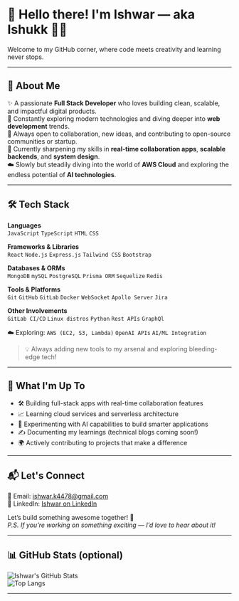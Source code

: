 # 👋 Hello there! I'm Ishwar — aka **Ishukk** 🧑‍💻

Welcome to my GitHub corner, where code meets creativity and learning never stops.

---

## 🚀 About Me

✨ A passionate **Full Stack Developer** who loves building clean, scalable, and impactful digital products.  
🧠 Constantly exploring modern technologies and diving deeper into **web development** trends.  
🤝 Always open to collaboration, new ideas, and contributing to open-source communities or startup.  
🌱 Currently sharpening my skills in **real-time collaboration apps**, **scalable backends**, and **system design**.  
☁️ Slowly but steadily diving into the world of **AWS Cloud** and exploring the endless potential of **AI technologies**.

---

## 🛠️ Tech Stack

**Languages**  
`JavaScript` `TypeScript` `HTML` `CSS`

**Frameworks & Libraries**  
`React` `Node.js` `Express.js` `Tailwind CSS` `Bootstrap`

**Databases & ORMs**  
`MongoDB` `mySQL` `PostgreSQL` `Prisma ORM` `Sequelize` `Redis` 

**Tools & Platforms**  
`Git` `GitHub` `GitLab` `Docker` `WebSocket` `Apollo Server` `Jira`  

**Other Involvements**  
  `GitLab CI/CD` `Linux distros` `Python` `Rest APIs` `GraphQl`  

☁️ Exploring: `AWS (EC2, S3, Lambda)` `OpenAI APIs` `AI/ML Integration`

> 💡 Always adding new tools to my arsenal and exploring bleeding-edge tech!

---

## 🌟 What I'm Up To

- 🛠 Building full-stack apps with real-time collaboration features
- 📈 Learning cloud services and serverless architecture
- 🤖 Experimenting with AI capabilities to build smarter applications
- ✍️ Documenting my learnings (technical blogs coming soon!)
- 🌍 Actively contributing to projects that make a difference

---

## 📬 Let's Connect

📧 Email: [ishwar.k4478@gmail.com](mailto:ishwar.k4478@gmail.com)  
💼 LinkedIn: [Ishwar on LinkedIn](https://www.linkedin.com/in/ishwar-9a356a179)

Let’s build something awesome together! 🚀  
_P.S. If you’re working on something exciting — I’d love to hear about it!_

---

## 📊 GitHub Stats (optional)

![Ishwar's GitHub Stats](https://github-readme-stats.vercel.app/api?username=Ishukk&show_icons=true&theme=radical)  
![Top Langs](https://github-readme-stats.vercel.app/api/top-langs/?username=Ishukk&layout=compact&theme=radical)

---
